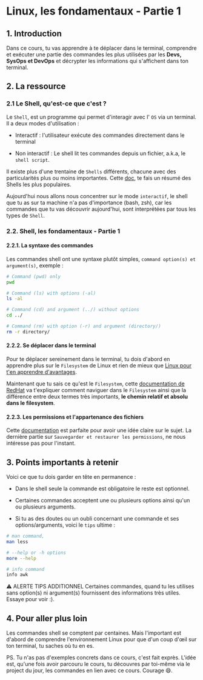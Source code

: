 # Linux, les fondamentaux - Partie 1

## 1. Introduction
Dans ce cours, tu vas apprendre à te déplacer dans le terminal, comprendre et exécuter une partie des commandes les plus utilisées par les **Devs, SysOps et DevOps** et décrypter les informations qui s'affichent dans ton terminal.

## 2. La ressource

### 2.1 Le Shell, qu'est-ce que c'est ?
Le `Shell`, est un programme qui permet d'interagir avec l' `OS` via un terminal. Il a deux modes d'utilisation :

- Interactif : l'utilisateur exécute des commandes directement dans le terminal

- Non interactif : Le shell lit tes commandes depuis un fichier, a.k.a, le `shell script`.

 Il existe plus d'une trentaine de `Shells` différents, chacune avec des particularités plus ou moins importantes. Cette [doc](https://www.journaldev.com/39194/different-types-of-shells-in-linux), te fais un résumé des Shells les plus populaires.

Aujourd'hui nous allons nous concentrer sur le mode `interactif`, le shell que tu as sur ta machine n'a pas d'importance (bash, zsh), car les commandes que tu vas découvrir aujourd'hui, sont interprétées par tous les types de `Shell`.


### 2.2. Shell, les fondamentaux - Partie 1
#### 2.2.1. La syntaxe des commandes
Les commandes shell ont une syntaxe plutôt simples, `command option(s) et argument(s)`, exemple :

```sh
# Command (pwd) only
pwd

# Command (ls) with options (-al)
ls -al

# Command (cd) and argument (../) without options
cd ../

# Command (rm) with option (-r) and argument (directory/)
rm -r directory/
```

#### 2.2.2. Se déplacer dans le terminal
Pour te déplacer sereinement dans le terminal, tu dois d'abord en apprendre plus sur le `Filesystem` de Linux et rien de mieux que [Linux pour t'en apprendre d'avantages](https://www.linux.com/training-tutorials/linux-filesystem-explained/).

Maintenant que tu sais ce qu'est le `Filesystem`, cette [documentation de RedHat](https://www.redhat.com/sysadmin/navigating-linux-filesystem) va t'expliquer comment naviguer dans le `Filesystem` ainsi que la différence entre deux termes très importants, **le chemin relatif et absolu dans le filesystem**. 

#### 2.2.3. Les permissions et l'appartenance des fichiers
Cette [documentation](https://www.linuxtricks.fr/wiki/droits-sous-linux-utilisateurs-groupes-permissions) est parfaite pour avoir une idée claire sur le sujet. La dernière partie sur `Sauvegarder et restaurer les permissions`, ne nous intéresse pas pour l'instant.


## 3. Points importants à retenir
Voici ce que tu dois garder en tête en permanence :
- Dans le shell seule la commande est obligatoire le reste est optionnel.

- Certaines commandes acceptent une ou plusieurs options ainsi qu'un ou plusieurs arguments.

- Si tu as des doutes ou un oubli concernant une commande et ses options/arguments, voici le `tips` ultime :

```sh
# man command,
man less

# --help or -h options
more --help

# info command
info awk
```

⚠️ ALERTE TIPS ADDITIONNEL
Certaines commandes, quand tu les utilises sans option(s) ni argument(s) fournissent des informations très utiles. Essaye pour voir :).

## 4. Pour aller plus loin
Les commandes shell se comptent par centaines. Mais l'important est d'abord de comprendre l'environnement Linux pour que d'un coup d'œil sur ton terminal, tu saches où tu en es.

PS. Tu n'as pas d'exemples concrets dans ce cours, c'est fait exprès. 
L'idée est, qu'une fois avoir parcouru le cours, tu découvres par toi-même via le project du jour, les commandes en lien avec ce cours. Courage 😄.
